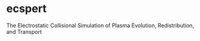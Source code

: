 # ecspert
The Electrostatic Collisional Simulation of Plasma Evolution, Redistribution, and Transport
